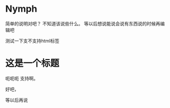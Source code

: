 # Nymph
简单的说明对吧？
不知道该说些什么。
等以后想说能说会说有东西说的时候再编辑吧

测试一下支不支持html标签
<br/>
<h1>这是一个标题</h1>


呃呃呃  支持啊。

好吧，

等以后再说
